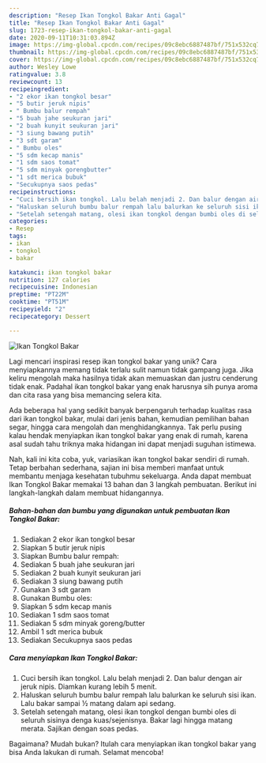 ```yaml
---
description: "Resep Ikan Tongkol Bakar Anti Gagal"
title: "Resep Ikan Tongkol Bakar Anti Gagal"
slug: 1723-resep-ikan-tongkol-bakar-anti-gagal
date: 2020-09-11T10:31:03.894Z
image: https://img-global.cpcdn.com/recipes/09c8ebc6887487bf/751x532cq70/ikan-tongkol-bakar-foto-resep-utama.jpg
thumbnail: https://img-global.cpcdn.com/recipes/09c8ebc6887487bf/751x532cq70/ikan-tongkol-bakar-foto-resep-utama.jpg
cover: https://img-global.cpcdn.com/recipes/09c8ebc6887487bf/751x532cq70/ikan-tongkol-bakar-foto-resep-utama.jpg
author: Wesley Lowe
ratingvalue: 3.8
reviewcount: 13
recipeingredient:
- "2 ekor ikan tongkol besar"
- "5 butir jeruk nipis"
- " Bumbu balur rempah"
- "5 buah jahe seukuran jari"
- "2 buah kunyit seukuran jari"
- "3 siung bawang putih"
- "3 sdt garam"
- " Bumbu oles"
- "5 sdm kecap manis"
- "1 sdm saos tomat"
- "5 sdm minyak gorengbutter"
- "1 sdt merica bubuk"
- "Secukupnya saos pedas"
recipeinstructions:
- "Cuci bersih ikan tongkol. Lalu belah menjadi 2. Dan balur dengan air jeruk nipis. Diamkan kurang lebih 5 menit."
- "Haluskan seluruh bumbu balur rempah lalu balurkan ke seluruh sisi ikan. Lalu bakar sampai ½ matang dalam api sedang."
- "Setelah setengah matang, olesi ikan tongkol dengan bumbi oles di seluruh sisinya denga kuas/sejenisnya. Bakar lagi hingga matang merata. Sajikan dengan soas pedas."
categories:
- Resep
tags:
- ikan
- tongkol
- bakar

katakunci: ikan tongkol bakar 
nutrition: 127 calories
recipecuisine: Indonesian
preptime: "PT22M"
cooktime: "PT51M"
recipeyield: "2"
recipecategory: Dessert

---
```



![Ikan Tongkol Bakar](https://img-global.cpcdn.com/recipes/09c8ebc6887487bf/751x532cq70/ikan-tongkol-bakar-foto-resep-utama.jpg)

Lagi mencari inspirasi resep ikan tongkol bakar yang unik? Cara menyiapkannya memang tidak terlalu sulit namun tidak gampang juga. Jika keliru mengolah maka hasilnya tidak akan memuaskan dan justru cenderung tidak enak. Padahal ikan tongkol bakar yang enak harusnya sih punya aroma dan cita rasa yang bisa memancing selera kita.

Ada beberapa hal yang sedikit banyak berpengaruh terhadap kualitas rasa dari ikan tongkol bakar, mulai dari jenis bahan, kemudian pemilihan bahan segar, hingga cara mengolah dan menghidangkannya. Tak perlu pusing kalau hendak menyiapkan ikan tongkol bakar yang enak di rumah, karena asal sudah tahu triknya maka hidangan ini dapat menjadi suguhan istimewa.




Nah, kali ini kita coba, yuk, variasikan ikan tongkol bakar sendiri di rumah. Tetap berbahan sederhana, sajian ini bisa memberi manfaat untuk membantu menjaga kesehatan tubuhmu sekeluarga. Anda dapat membuat Ikan Tongkol Bakar memakai 13 bahan dan 3 langkah pembuatan. Berikut ini langkah-langkah dalam membuat hidangannya.

<!--inarticleads1-->

##### Bahan-bahan dan bumbu yang digunakan untuk pembuatan Ikan Tongkol Bakar:

1. Sediakan 2 ekor ikan tongkol besar
1. Siapkan 5 butir jeruk nipis
1. Siapkan  Bumbu balur rempah:
1. Sediakan 5 buah jahe seukuran jari
1. Sediakan 2 buah kunyit seukuran jari
1. Sediakan 3 siung bawang putih
1. Gunakan 3 sdt garam
1. Gunakan  Bumbu oles:
1. Siapkan 5 sdm kecap manis
1. Sediakan 1 sdm saos tomat
1. Sediakan 5 sdm minyak goreng/butter
1. Ambil 1 sdt merica bubuk
1. Sediakan Secukupnya saos pedas




<!--inarticleads2-->

##### Cara menyiapkan Ikan Tongkol Bakar:

1. Cuci bersih ikan tongkol. Lalu belah menjadi 2. Dan balur dengan air jeruk nipis. Diamkan kurang lebih 5 menit.
1. Haluskan seluruh bumbu balur rempah lalu balurkan ke seluruh sisi ikan. Lalu bakar sampai ½ matang dalam api sedang.
1. Setelah setengah matang, olesi ikan tongkol dengan bumbi oles di seluruh sisinya denga kuas/sejenisnya. Bakar lagi hingga matang merata. Sajikan dengan soas pedas.




Bagaimana? Mudah bukan? Itulah cara menyiapkan ikan tongkol bakar yang bisa Anda lakukan di rumah. Selamat mencoba!
